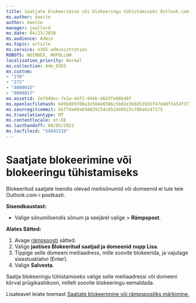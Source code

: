```yaml
---
title: Saatjate blokeerimine või blokeeringu tühistamiseks Outlook.com
ms.author: daeite
author: daeite
manager: joallard
ms.date: 04/23/2020
ms.audience: Admin
ms.topic: article
ms.service: o365-administration
ROBOTS: NOINDEX, NOFOLLOW
localization_priority: Normal
ms.collection: Adm_O365
ms.custom:
- "270"
- "272"
- "8000015"
- "8000017"
ms.assetid: 2ef840ec-7e1a-4df2-944b-d643fe08bd8f
ms.openlocfilehash: b49b869700a3e564e0386c5bd2e3b8d539d2f47d48f3a54f3718c770ccc9a0bd
ms.sourcegitcommit: b5f7da89a650d2915dc652449623c78be6247175
ms.translationtype: MT
ms.contentlocale: et-EE
ms.lasthandoff: 08/05/2021
ms.locfileid: "54041510"
---
```

# <a name="block-or-unblock-senders"></a>Saatjate blokeerimine või blokeeringu tühistamiseks

Blokeeritud saatjate loendis olevad meilisõnumid või domeenid ei tule teie Outlook.com-i postkasti.

**Sisendkaustast:**

- Valige sõnumiloendis sõnum ja seejärel valige  >  **Rämpspost**.

**Alates Sätted:**

1. Avage [rämpsposti](https://outlook.live.com/mail/options/mail/junkEmail) sätted.
2. Valige **jaotises Blokeeritud saatjad ja domeenid** **nupp Lisa**.
3. Tippige selle domeeni meiliaadress, mille soovite blokeerida, ja vajutage sisestusklahvi (Enter).
4. Valige **Salvesta**.

Saatja blokeeringu tühistamiseks valige selle meiliaadressi või domeeni kõrval prügikastiikoon, millelt soovite blokeeringu eemaldada.

Lisateavet leiate teemast [Saatjate blokeerimine või rämpspostiks märkimine.](https://support.office.com/article/a3ece97b-82f8-4a5e-9ac3-e92fa6427ae4?wt.mc_id=Office_Outlook_com_Alchemy)